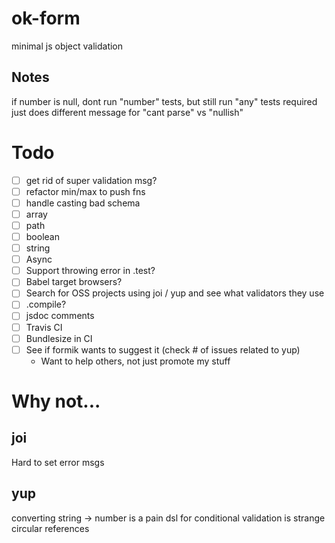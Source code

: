 # ok-form

minimal js object validation

## Notes

if number is null, dont run "number" tests, but still run "any" tests
required just does different message for "cant parse" vs "nullish"

# Todo

- [ ] get rid of super validation msg?
- [ ] refactor min/max to push fns
- [ ] handle casting bad schema
- [ ] array
- [ ] path
- [ ] boolean
- [ ] string
- [ ] Async
- [ ] Support throwing error in .test?
- [ ] Babel target browsers?
- [ ] Search for OSS projects using joi / yup and see what validators they use
- [ ] .compile?
- [ ] jsdoc comments
- [ ] Travis CI
- [ ] Bundlesize in CI
- [ ] See if formik wants to suggest it (check # of issues related to yup)
  - Want to help others, not just promote my stuff

# Why not...

## joi

Hard to set error msgs

## yup

converting string -> number is a pain
dsl for conditional validation is strange
circular references
